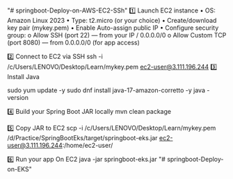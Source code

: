 "# springboot-Deploy-on-AWS-EC2-SSh" 
1️⃣ Launch EC2 instance
•	OS: Amazon Linux 2023
•	Type: t2.micro (or your choice)
•	Create/download key pair (mykey.pem)
•	Enable Auto-assign public IP
•	Configure security group:
o	Allow SSH (port 22) — from your IP / 0.0.0.0/0
o	Allow Custom TCP (port 8080) — from 0.0.0.0/0 (for app access)

2️⃣ Connect to EC2 via SSH
	ssh -i /c/Users/LENOVO/Desktop/Learn/mykey.pem ec2-user@3.111.196.244
3️⃣ Install Java

sudo yum update -y
sudo dnf install java-17-amazon-corretto -y
java -version


4️⃣ Build your Spring Boot JAR locally
mvn clean package


5️⃣ Copy JAR to EC2
scp -i /c/Users/LENOVO/Desktop/Learn/mykey.pem /d/Practice/SpringBootEks/target/springboot-eks.jar ec2-user@3.111.196.244:/home/ec2-user/

6️⃣ Run your app
On EC2
java -jar springboot-eks.jar
"# springboot-Deploy-on-EKS" 
